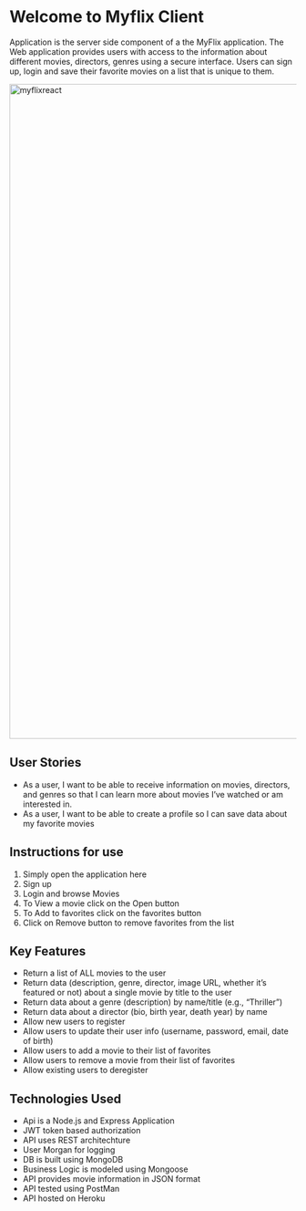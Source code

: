 # Welcome to Myflix Client

Application is the server side component of a the MyFlix application. The Web application provides users with access to the information about 
different movies, directors, genres using a secure interface. Users can sign up, login and save their favorite movies on a list that is unique to them. 

<img width="1148" alt="myflixreact" src="https://user-images.githubusercontent.com/44932790/158056742-9b2fc4e1-a6dc-443c-b54b-d7a923228fb8.png">


## User Stories 

* As a user, I want to be able to receive information on movies, directors, and genres so that I
can learn more about movies I’ve watched or am interested in.
* As a user, I want to be able to create a profile so I can save data about my favorite movies

## Instructions for use

1. Simply open the application here 
2. Sign up 
3. Login and browse Movies
4. To View a movie click on the Open button
5. To Add to favorites click on the favorites button 
6. Click on Remove button to remove favorites from the list

## Key Features

* Return a list of ALL movies to the user
* Return data (description, genre, director, image URL, whether it’s featured or not) about a
  single movie by title to the user 
* Return data about a genre (description) by name/title (e.g., “Thriller”)
* Return data about a director (bio, birth year, death year) by name
* Allow new users to register
* Allow users to update their user info (username, password, email, date of birth)
* Allow users to add a movie to their list of favorites
* Allow users to remove a movie from their list of favorites
* Allow existing users to deregister

## Technologies Used

* Api is a Node.js and Express Application
* JWT token based authorization
* API uses REST architechture 
* User Morgan for logging
* DB is built using MongoDB
* Business Logic is modeled using Mongoose
* API provides movie information in JSON format
* API tested using PostMan
* API hosted on Heroku 
